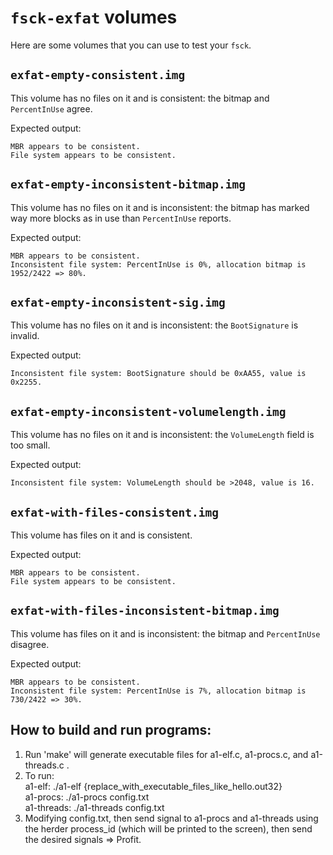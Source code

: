 `fsck-exfat` volumes
====================

Here are some volumes that you can use to test your `fsck`.

`exfat-empty-consistent.img`
----------------------------

This volume has no files on it and is consistent: the bitmap and `PercentInUse`
agree.

Expected output:

```
MBR appears to be consistent.
File system appears to be consistent.
```

`exfat-empty-inconsistent-bitmap.img`
-------------------------------------

This volume has no files on it and is inconsistent: the bitmap has marked way
more blocks as in use than `PercentInUse` reports.

Expected output:

```
MBR appears to be consistent.
Inconsistent file system: PercentInUse is 0%, allocation bitmap is 1952/2422 => 80%.
```

`exfat-empty-inconsistent-sig.img`
----------------------------------

This volume has no files on it and is inconsistent: the `BootSignature` is
invalid.

Expected output:

```
Inconsistent file system: BootSignature should be 0xAA55, value is 0x2255.
```

`exfat-empty-inconsistent-volumelength.img`
-------------------------------------------

This volume has no files on it and is inconsistent: the `VolumeLength` field is
too small.

Expected output:

```
Inconsistent file system: VolumeLength should be >2048, value is 16.
```

`exfat-with-files-consistent.img`
---------------------------------

This volume has files on it and is consistent.

Expected output:

```
MBR appears to be consistent.
File system appears to be consistent.
```

`exfat-with-files-inconsistent-bitmap.img`
-----------------------------------

This volume has files on it and is inconsistent: the bitmap and `PercentInUse`
disagree.

Expected output:

```
MBR appears to be consistent.
Inconsistent file system: PercentInUse is 7%, allocation bitmap is 730/2422 => 30%.
```

## How to build and run programs:  
1. Run 'make' will generate executable files for a1-elf.c, a1-procs.c, and a1-threads.c .  
2. To run:  
a1-elf: ./a1-elf {replace_with_executable_files_like_hello.out32}  
a1-procs: ./a1-procs config.txt  
a1-threads: ./a1-threads config.txt  
3. Modifying config.txt, then send signal to a1-procs and a1-threads using
the herder process_id (which will be printed to the screen), then send the
desired signals => Profit.
